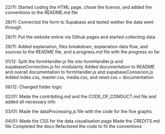 22/11:
    Started coding the HTML page, chose the license, and added the conventions to the README.md file

26/11:
    Connected the form to Supabase and tested wether the data went through

28/11:
    Put the website online via Github pages and started collecting data

29/11:
    Added explanation, files breakdown, explanation data flow, and sources to the README file, and a progress.md file with the progress so far

01/12:
    Split the formHandler.js file into formHandler.js and supabaseConnection.js for modularity
    Added documentation to README and overall documentation to formHandler.js and supabaseConnecion.js
    Added index.css, master.css, media.css, and reset.css + documentation

06/12:
    Changed folder logic

02/01: 
    Made the contribiting.md and the CODE_OF_CONDUCT.md file and added all necessary info

03/01:
    Made the dataProcessing.js file with the code for the five graphs

04/01:
    Made the CSS for the data visualisation page
    Made the CREDITS.md file
    Completed the docs
    Refactored the code to fit the conventions

